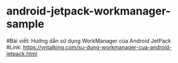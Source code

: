 # android-jetpack-workmanager-sample
#Bài viết: Hướng dẫn sử dụng WorkManager của Android JetPack<br>
#Link:  https://vntalking.com/su-dung-workmanager-cua-android-jetpack.html
